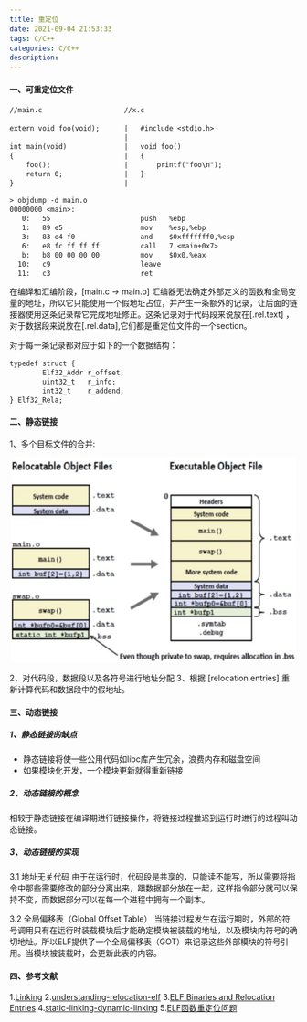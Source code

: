 ```yaml
---
title: 重定位
date: 2021-09-04 21:53:33
tags: C/C++
categories: C/C++
description:
---
```


#### 一、可重定位文件

```
//main.c                    //x.c

extern void foo(void);      |   #include <stdio.h>
                            |
int main(void)              |   void foo()
{                           |   {
    foo();                  |       printf("foo\n");
    return 0;               |   }
}                           |
```

```
> objdump -d main.o
00000000 <main>:
   0:	55                   	push   %ebp
   1:	89 e5                	mov    %esp,%ebp
   3:	83 e4 f0             	and    $0xfffffff0,%esp
   6:	e8 fc ff ff ff       	call   7 <main+0x7>
   b:	b8 00 00 00 00       	mov    $0x0,%eax
  10:	c9                   	leave
  11:	c3                   	ret
```

在编译和汇编阶段，[main.c -> main.o] 汇编器无法确定外部定义的函数和全局变量的地址，所以它只能使用一个假地址占位，并产生一条额外的记录，让后面的链接器使用这条记录帮它完成地址修正。这条记录对于代码段来说放在[.rel.text] ，对于数据段来说放在[.rel.data],它们都是重定位文件的一个section。

对于每一条记录都对应于如下的一个数据结构：
```
typedef struct {
        Elf32_Addr r_offset;
        uint32_t   r_info;
        int32_t    r_addend;
} Elf32_Rela;
```


#### 二、静态链接

1、多个目标文件的合并:

<center>
    <img src="../images/elf_obj_file_merge.png" width="500"/>
</center>

2、对代码段，数据段以及各符号进行地址分配
3、根据 [relocation entries] 重新计算代码和数据段中的假地址。

#### 三、动态链接

##### 1、静态链接的缺点
+ 静态链接将使一些公用代码如libc库产生冗余，浪费内存和磁盘空间
+ 如果模块化开发，一个模块更新就得重新链接

##### 2、动态链接的概念
相较于静态链接在编译期进行链接操作，将链接过程推迟到运行时进行的过程叫动态链接。

##### 3、动态链接的实现
   3.1 地址无关代码
    由于在运行时，代码段是共享的，只能读不能写，所以需要将指令中那些需要修改的部分分离出来，跟数据部分放在一起，这样指令部分就可以保持不变，而数据部分可以在每一个进程中拥有一个副本。

   3.2 全局偏移表（Global Offset Table）
    当链接过程发生在运行期时，外部的符号调用只有在运行时装载模块后才能确定模块被装载的地址，以及模块内符号的确切地址。所以ELF提供了一个全局偏移表（GOT）来记录这些外部模块的符号引用。当模块被装载时，会更新此表的内容。

#### 四、参考文献
1.[Linking](https://people.cs.pitt.edu/~xianeizhang/notes/Linking.html#symbol)
2.[understanding-relocation-elf](https://stac47.github.io/c/relocation/elf/tutorial/2018/03/01/understanding-relocation-elf.html)
3.[ELF Binaries and Relocation Entries](http://stffrdhrn.github.io/hardware/embedded/openrisc/2019/11/29/relocs.html)
4.[static-linking-dynamic-linking](http://chuquan.me/2018/06/03/linking-static-linking-dynamic-linking/)
5.[ELF函数重定位问题](https://blog.csdn.net/ayu_ag/article/details/78655300)




